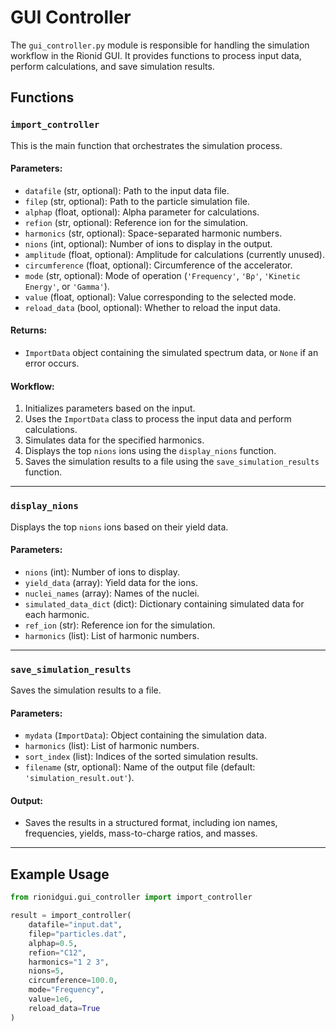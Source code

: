 # GUI Controller

The `gui_controller.py` module is responsible for handling the simulation workflow in the Rionid GUI. It provides functions to process input data, perform calculations, and save simulation results.

## Functions

### `import_controller`

This is the main function that orchestrates the simulation process.

#### Parameters:
- `datafile` (str, optional): Path to the input data file.
- `filep` (str, optional): Path to the particle simulation file.
- `alphap` (float, optional): Alpha parameter for calculations.
- `refion` (str, optional): Reference ion for the simulation.
- `harmonics` (str, optional): Space-separated harmonic numbers.
- `nions` (int, optional): Number of ions to display in the output.
- `amplitude` (float, optional): Amplitude for calculations (currently unused).
- `circumference` (float, optional): Circumference of the accelerator.
- `mode` (str, optional): Mode of operation (`'Frequency'`, `'Bρ'`, `'Kinetic Energy'`, or `'Gamma'`).
- `value` (float, optional): Value corresponding to the selected mode.
- `reload_data` (bool, optional): Whether to reload the input data.

#### Returns:
- `ImportData` object containing the simulated spectrum data, or `None` if an error occurs.

#### Workflow:
1. Initializes parameters based on the input.
2. Uses the `ImportData` class to process the input data and perform calculations.
3. Simulates data for the specified harmonics.
4. Displays the top `nions` ions using the `display_nions` function.
5. Saves the simulation results to a file using the `save_simulation_results` function.

---

### `display_nions`

Displays the top `nions` ions based on their yield data.

#### Parameters:
- `nions` (int): Number of ions to display.
- `yield_data` (array): Yield data for the ions.
- `nuclei_names` (array): Names of the nuclei.
- `simulated_data_dict` (dict): Dictionary containing simulated data for each harmonic.
- `ref_ion` (str): Reference ion for the simulation.
- `harmonics` (list): List of harmonic numbers.

---

### `save_simulation_results`

Saves the simulation results to a file.

#### Parameters:
- `mydata` (`ImportData`): Object containing the simulation data.
- `harmonics` (list): List of harmonic numbers.
- `sort_index` (list): Indices of the sorted simulation results.
- `filename` (str, optional): Name of the output file (default: `'simulation_result.out'`).

#### Output:
- Saves the results in a structured format, including ion names, frequencies, yields, mass-to-charge ratios, and masses.

---

## Example Usage

```python
from rionidgui.gui_controller import import_controller

result = import_controller(
    datafile="input.dat",
    filep="particles.dat",
    alphap=0.5,
    refion="C12",
    harmonics="1 2 3",
    nions=5,
    circumference=100.0,
    mode="Frequency",
    value=1e6,
    reload_data=True
)
```